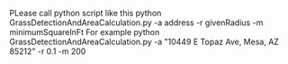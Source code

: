 PLease call python script like this 
python GrassDetectionAndAreaCalculation.py   -a   address    -r givenRadius -m minimumSquareInFt
For example
python GrassDetectionAndAreaCalculation.py   -a   "10449 E Topaz Ave, Mesa, AZ 85212"    -r 0.1 -m 200

